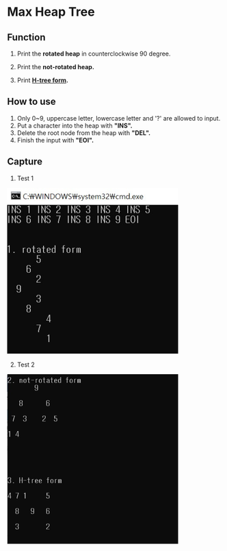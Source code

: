 # Max Heap Tree

## Function
1. Print the **rotated heap** in counterclockwise 90 degree.

2. Print the **not-rotated heap.**

3. Print **[H-tree form](https://en.wikipedia.org/wiki/H_tree).** 
            
         
## How to use
1. Only 0~9, uppercase letter, lowercase letter and '?' are allowed to input. 
2. Put a character into the heap with **"INS".**
3. Delete the root node from the heap with **"DEL".**
4. Finish the input with **"EOI".**

## Capture
1. Test 1
<img src="../img/1.jpg" width="400">

2. Test 2
<img src="../img/2.jpg" width="400">
